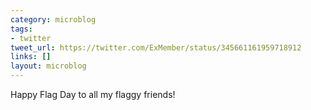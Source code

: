 ```yaml
---
category: microblog
tags:
- twitter
tweet_url: https://twitter.com/ExMember/status/345661161959718912
links: []
layout: microblog
---
```

Happy Flag Day to all my flaggy friends!
